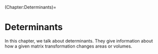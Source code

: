 (Chapter:Determinants)=

# Determinants

In this chapter, we talk about determinants. They give information about how a given matrix transformation changes areas or volumes.

```{tableofcontents}

```

